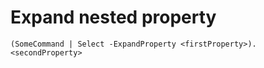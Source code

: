# Expand nested property
```
(SomeCommand | Select -ExpandProperty <firstProperty>).<secondProperty>
```
